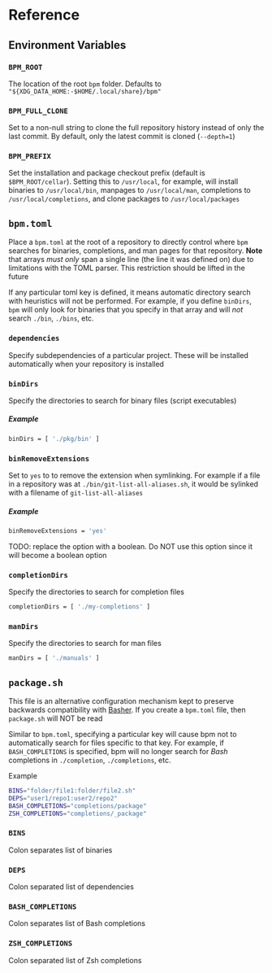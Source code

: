 # Reference

## Environment Variables

### `BPM_ROOT`

The location of the root `bpm` folder. Defaults to `"${XDG_DATA_HOME:-$HOME/.local/share}/bpm"`

### `BPM_FULL_CLONE`

Set to a non-null string to clone the full repository history instead of only the last commit. By default, only the latest commit is cloned (`--depth=1`)

### `BPM_PREFIX`

Set the installation and package checkout prefix (default is `$BPM_ROOT/cellar`).  Setting this to `/usr/local`, for example, will install binaries to `/usr/local/bin`, manpages to `/usr/local/man`, completions to `/usr/local/completions`, and clone packages to `/usr/local/packages`

## `bpm.toml`

Place a `bpm.toml` at the root of a repository to directly control where `bpm` searches for binaries, completions, and man pages for that repository. **Note** that arrays _must only_ span a single line (the line it was defined on) due to limitations with the TOML parser. This restriction should be lifted in the future

If any particular toml key is defined, it means automatic directory search with heuristics will not be performed. For example, if you define `binDirs`, `bpm` will only look for binaries that you specify in that array and will _not_ search `./bin`, `./bins`, etc.

### `dependencies`

Specify subdependencies of a particular project. These will be installed automatically when your repository is installed

### `binDirs`

Specify the directories to search for binary files (script executables)

##### Example

```sh
binDirs = [ './pkg/bin' ]
```

### `binRemoveExtensions`

Set to `yes` to to remove the extension when symlinking. For example if a file in a repository was at `./bin/git-list-all-aliases.sh`, it would be sylinked with a filename of `git-list-all-aliases`

##### Example

```sh
binRemoveExtensions = 'yes'
```

TODO: replace the option with a boolean. Do NOT use this option since it will become a boolean option

### `completionDirs`

Specify the directories to search for completion files

```sh
completionDirs = [ './my-completions' ]
```

### `manDirs`

Specify the directories to search for man files

```sh
manDirs = [ './manuals' ]
```

## `package.sh`

This file is an alternative configuration mechanism kept to preserve backwards compatibility with [Basher](https://github.com/basherpm/basher). If you create a `bpm.toml` file, then `package.sh` will NOT be read

Similar to `bpm.toml`, specifying a particular key will cause bpm not to automatically search for files specific to that key. For example, if `BASH_COMPLETIONS` is specified, bpm will no longer search for _Bash_ completions in `./completion`, `./completions`, etc.

Example

```sh
BINS="folder/file1:folder/file2.sh"
DEPS="user1/repo1:user2/repo2"
BASH_COMPLETIONS="completions/package"
ZSH_COMPLETIONS="completions/_package"
```

### `BINS`

Colon separates list of binaries

### `DEPS`

Colon separated list of dependencies

### `BASH_COMPLETIONS`

Colon separates list of Bash completions

### `ZSH_COMPLETIONS`

Colon separated list of Zsh completions
